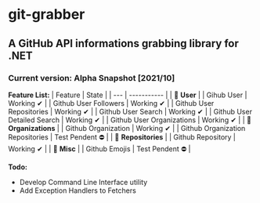 # git-grabber
## A GitHub API informations grabbing library for .NET
### Current version: Alpha Snapshot [2021/10]
**Feature List:**
| Feature | State |
| --- | ----------- |
| 🔵 **User** |
| Gihub User | Working ✔ |
| Github User Followers | Working ✔ |
| Github User Repositories | Working ✔ |
| Github User Search | Working ✔ |
| Github User Detailed Search | Working ✔ |
| Github User Organizations | Working ✔ |
| 🔵 **Organizations** |
| Github Organization | Working ✔ |
| Github Organization Repositories | Test Pendent ⛔ |
| 🔵 **Repositories** |
| Github Repository | Working ✔ |
| 🔵 **Misc** |
| Github Emojis | Test Pendent ⛔ |

**Todo:**
- Develop Command Line Interface utility
- Add Exception Handlers to Fetchers

